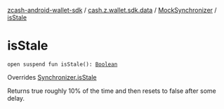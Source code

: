 [zcash-android-wallet-sdk](../../index.md) / [cash.z.wallet.sdk.data](../index.md) / [MockSynchronizer](index.md) / [isStale](./is-stale.md)

# isStale

`open suspend fun isStale(): `[`Boolean`](https://kotlinlang.org/api/latest/jvm/stdlib/kotlin/-boolean/index.html)

Overrides [Synchronizer.isStale](../-synchronizer/is-stale.md)

Returns true roughly 10% of the time and then resets to false after some delay.

